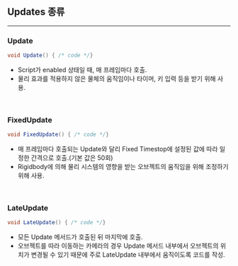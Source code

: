 ## **Updates 종류**

---

### **Update**

```c#
void Update() { /* code */}
```

- Script가 enabled 상태일 때, 매 프레임마다 호출.
- 물리 효과를 적용하지 않은 물체의 움직임이나 타이머, 키 입력 등을 받기 위해 사용.

<br>

### **FixedUpdate**

```c#
void FixedUpdate() { /* code */}
```

- 매 프레임마다 호출되는 Update와 달리 Fixed Timestop에 설정된 값에 따라 일정한 간격으로 호출.(기본 값은 50회)
- Rigidbody에 의해 물리 시스템의 영향을 받는 오브젝트의 움직임을 위해 조정하기 위해 사용.

<br>

### **LateUpdate**

```c#
void LateUpdate() { /* code */}
```

- 모든 Update 메서드가 호출된 뒤 마지막에 호출.
- 오브젝트를 따라 이동하는 카메라의 경우 Update 메서드 내부에서 오브젝트의 위치가 변경될 수 있기 때문에 주로 LateUpdate 내부에서
  움직이도록 코드를 작성.

